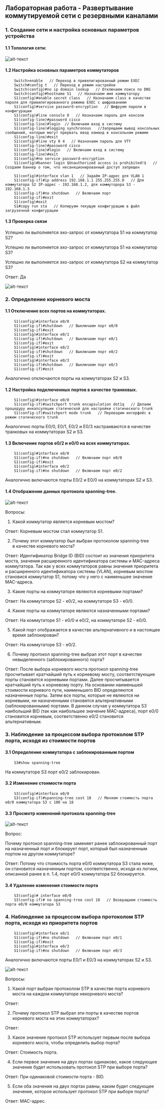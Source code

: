 ## Лабораторная работа - Развертывание коммутируемой сети с резервными каналами

### 1. Создание сети и настройка основных параметров устройства

#### 1.1 Топология сети:

![alt-текст](https://github.com/Galo9/HW_Network_engineer/blob/main/HW-2/HW2_topology.PNG)

#### 1.2 Настройка основных параметров коммутаторов

```
    Switch>enable   // Переход в привелигированный режим EXEC
    Switch#config t   // Переход в режим настройки
    Switch(config)#no ip domain lookup   // Отключаем поиск по DNS
    Switch(config)#hostname S1   // Назначаем имя коммутатору
    S1(config)#enable secret class   // Назначаем class в качестве пароля для привилегированного режима EXEC с шифрованием
    S1(config)#service password-encryption   // Шифруем пароли в конфигурации
    S1(config)#line console 0   // Назначаем пароль для консоли
    S1(config-line)#password cisco
    S1(config-line)#login  // Включаем вход в систему
    S1(config-line)#logging synchronous   //Запрещаем вывод консольных сообщений, которые могут прервать ввод команд в консольном режиме
    S1(config-line)#exit
    S1(config)#line vty 0 4   // Назначаем пароль для VTY
    S1(config-line)#password cisco
    S1(config-line)#login   // Включаем вход в систему
    S1(config-line)#exit
    S1(config)#no service password-encryption
    S1(config)#banner login $Unauthorized access is prohibited!$   // Создаем баннер о том, что несанкционированный доступ запрещен
    
    S1(config)#interface vlan 1   // Задаём IP-адрес для VLAN 1
    S1(config-if)#ip address 192.168.1.1 255.255.255.0   // Для коммутатора S2 IP-адрес - 192.168.1.2, для коммуторора S3 - 192.168.1.3
    S1(config-if)#no shutdown   // Включаем порт
    S1(config-if)#exit
    S1(config)#exit
    S1#copy run sta   // Копируем текущую конфигурацию в файл загрузочной конфигурации
```
#### 1.3 Проверка связи

Успешно ли выполняется эхо-запрос от коммутатора S1 на коммутатор S2?

Успешно ли выполняется эхо-запрос от коммутатора S1 на коммутатор S3?

Успешно ли выполняется эхо-запрос от коммутатора S2 на коммутатор S3?

Ответ: Да

![alt-текст](https://github.com/Galo9/HW_Network_engineer/blob/main/HW-2/HW2_ping.PNG)


### 2. Определение корневого моста

#### 1.1 Отключение всех портов на коммутаторах.

```
    S1(config)#interface e0/0
    S1(config-if)#shutdown   // Выключаем порт e0/0
    S1(config-if)#exit
    S1(config)#interface e0/1
    S1(config-if)#shutdown   // Выключаем порт e0/1
    S1(config-if)#exit
    S1(config)#interface e0/2
    S1(config-if)#shutdown   // Выключаем порт e0/2
    S1(config-if)#exit
    S1(config)#interface e0/3
    S1(config-if)#shutdown   // Выключаем порт e0/3
    S1(config-if)#exit  
```
Аналогично отключаются порты на коммутаторах S2 и S3.

#### 1.2 Настройка подключенных портов в качестве транковых.

```
    S1(config)#interface e0/0
    S1(config-if)#switchport trunk encapsulation dot1q   // Делаем процедуру инкапсуляции статической для настройки статического trunk 
    S1(config-if)#switchport mode trunk   // Переводим интерфейс в режим статического trunk
```
Аналогично порты E0/0, E0/1, E0/2 и E0/3 настраиваются в начестве транковых на коммутаторах S2 и S3.

#### 1.3 Включение портов e0/2 и e0/0 на всех коммутаторах.

```
    S1(config)#interface e0/0
    S1(config-if)#no shutdown   // Включаем порт e0/0
    S1(config-if)#exit  
    S1(config)#interface e0/2
    S1(config-if)#no shutdown   // Включаем порт e0/2
```
Аналогично включаются порты E0/2 и E0/0 на коммутаторах S2 и S3.

#### 1.4 Отображение данных протокола spanning-tree.

![alt-текст](https://github.com/Galo9/HW_Network_engineer/blob/main/HW-2/HW2_spanning-tree.PNG)

Вопросы: 

1) Какой коммутатор является корневым мостом?

Ответ: Корневым мостом стал коммутатор S1.

2) Почему этот коммутатор был выбран протоколом spanning-tree в качестве корневого моста?

Ответ: Идентификатор Bridge ID (BID) состоит из значения приоритета моста, значения расширенного идентификатора системы и MAC-адреса коммутатора. Так как у всех коммутаторов равны значения приоритета и расширенного идентификатора системы (VLAN), корневым мостом становися коммутатор S1, потому что у него с наименьшее значение MAC-адреса.

3) Какие порты на коммутаторе являются корневыми портами? 

Ответ: На коммутаторе S2 - e0/2, на коммутаторе S3 - e0/0.

4) Какие порты на коммутаторе являются назначенными портами? 

Ответ: На коммутаторе S1 - e0/0 и e0/2, на коммутаторе S2 - e0/0.

5) Какой порт отображается в качестве альтернативного и в настоящее время заблокирован?

Ответ: На коммутаторе S3 - e0/2.

6) Почему протокол spanning-tree выбрал этот порт в качестве невыделенного (заблокированного) порта?

Ответ: После выбора корневого моста протокол spanning-tree просчитывает кратчайший путь к корневому мосту, соответствующие порты становятся корневыми портами. Далее просчитывается кратчайший путь к корневому порту. На основании наименьшей стоимости корневого пути, наименьшего BID определяются назначенные порты. Затем все порты, которые не являются ни корневыми, ни назначенными становятся альтернативными (заблокированными) портами. В данном случае у коммутатора S3 наибольший BID (так как наибольшее значение MAC-адреса), порт e0/0 становится корневым, соответственно e0/2 становится альтернативным.


### 3. Наблюдение за процессом выбора протоколом STP порта, исходя из стоимости портов

#### 3.1 Определение коммутатора с заблокированным портом

```
    S3#show spanning-tree
```
На коммутаторе S3 порт e0/2 заблокирован.

#### 3.2 Изменение стоимости порта

```
    S3(config)#interface e0/0
    S3(config-if)#spanning-tree cost 18   // Меняем стоимость порта e0/0 коммутатора S3 с 100 на 18
```

#### 3.3 Просмотр изменений протокола spanning-tree

![alt-текст](https://github.com/Galo9/HW_Network_engineer/blob/main/HW-2/HW2_spanning-tree_2.PNG)

Вопрос: 

Почему протокол spanning-tree заменяет ранее заблокированный порт на назначенный порт и блокирует порт, который был назначенным портом на другом коммутаторе?

Ответ: Потому что стоимость порта e0/0 коммутатора S3 стала ниже, он становится назначенным портом, соответственно, исходя из логики, описанной ранее в п. 1.4,  порт e0/0 коммутатора S2 блокируется.


#### 3.4 Удаление изменения стоимости порта

```
    S3(config)# interface e0/0
    S3(config-if)# no spanning-tree cost 18   // Возвращаем стоимость порта e0/0 коммутатора S3
```

### 4. Наблюдение за процессом выбора протоколом STP порта, исходя из приоритета портов

```
    S1(config)#interface e0/1
    S1(config-if)#no shutdown   // Включаем порт e0/1
    S1(config-if)#exit  
    S1(config)#interface e0/3
    S1(config-if)#no shutdown   // Включаем порт e0/3
```
Аналогично включаются порты E0/1 и E0/3 на коммутаторах S2 и S3.

![alt-текст]()

Вопросы:

1) Какой порт выбран протоколом STP в качестве порта корневого моста на каждом коммутаторе некорневого моста? 

Ответ:

2) Почему протокол STP выбрал эти порты в качестве портов корневого моста на этих коммутаторах?

Ответ:

3) Какое значение протокол STP использует первым после выбора корневого моста, чтобы определить выбор порта?

Ответ: Стоимость порта. 

4) Если первое значение на двух портах одинаково, какое следующее значение будет использовать протокол STP при выборе порта?

Ответ: При одинаковой стоимости порта - BID.

5) Если оба значения на двух портах равны, каким будет следующее значение, которое использует протокол STP при выборе порта?

Ответ: MAC-адрес.